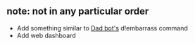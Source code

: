 ## note: not in any particular order
* Add something similar to [Dad bot's](https://github.com/AlekEagle/dadbot) d!embarrass command
* Add web dashboard